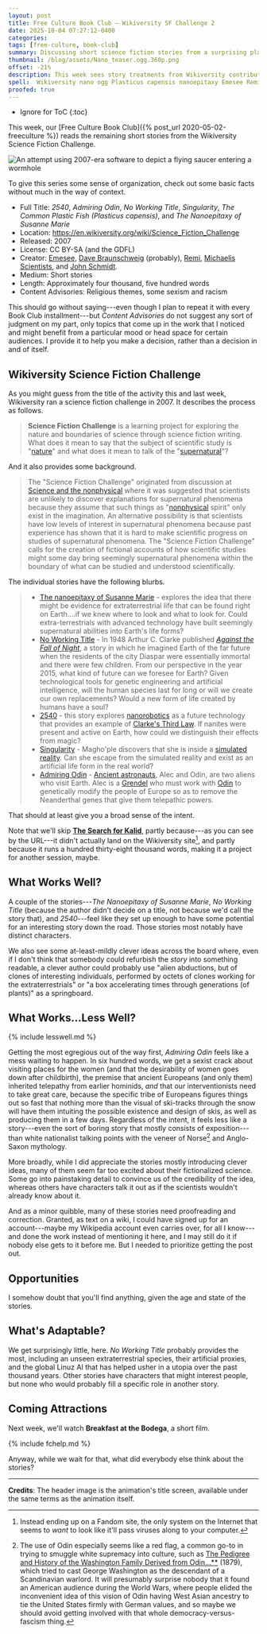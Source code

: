 ```yaml
---
layout: post
title: Free Culture Book Club — Wikiversity SF Challenge 2
date: 2025-10-04 07:27:12-0400
categories:
tags: [free-culture, book-club]
summary: Discussing short science fiction stories from a surprising place
thumbnail: /blog/assets/Nano_teaser.ogg.360p.png
offset: -21%
description: This week sees story treatments from Wikiversity contributors.
spell:  Wikiversity nano ogg Plasticus capensis nanoepitaxy Emesee Remi Diaspar nanorobotics Magho ple Kalid Linuz
proofed: true
---
```


* Ignore for ToC
{:toc}

This week, our [Free Culture Book Club]({% post_url 2020-05-02-freeculture %}) reads the remaining short stories from the Wikiversity Science Fiction Challenge.

![An attempt using 2007-era software to depict a flying saucer entering a wormhole](/blog/assets/Nano_teaser.ogg.360p.png "Yikes...")

To give this series some sense of organization, check out some basic facts without much in the way of context.

 * Full Title:  *2540*, *Admiring Odin*, *No Working Title*, *Singularity*, *The Common Plastic Fish (Plasticus capensis)*, and *The Nanoepitaxy of Susanne Marie*
 * Location:  <https://en.wikiversity.org/wiki/Science_Fiction_Challenge>
 * Released:  2007
 * License:  CC BY-SA (and the GDFL)
 * Creator:  [Emesee](https://en.wikiversity.org/wiki/User:Emesee), [Dave Braunschweig](https://en.wikiversity.org/wiki/User:Dave_Braunschweig) (probably), [Remi](https://en.wikiversity.org/wiki/User:Remi), [Michaelis Scientists](https://en.wikiversity.org/w/index.php?title=User:MichaelisScientists&action=edit&redlink=1), and [John Schmidt](https://en.wikiversity.org/wiki/User:JWSchmidt).
 * Medium:  Short stories
 * Length:  Approximately four thousand, five hundred words
 * Content Advisories:  Religious themes, some sexism and racism

This should go without saying---even though I plan to repeat it with every Book Club installment---but *Content Advisories* do not suggest any sort of judgment on my part, only topics that come up in the work that I noticed and might benefit from a particular mood or head space for certain audiences.  I provide it to help you make a decision, rather than a decision in and of itself.

## Wikiversity Science Fiction Challenge

As you might guess from the title of the activity this and last week, Wikiversity ran a science fiction challenge in 2007.  It describes the process as follows.

> **Science Fiction Challenge** is a learning project for exploring the nature and boundaries of science through science fiction writing. What does it mean to say that the subject of scientific study is "[nature](https://en.wikipedia.org/wiki/Nature)" and what does it mean to talk of the "[supernatural](https://en.wikipedia.org/wiki/Supernatural)"?

And it also provides some background.

> The "Science Fiction Challenge" originated from discussion at [Science and the nonphysical](https://en.wikiversity.org/wiki/Science_and_the_nonphysical "Science and the nonphysical") where it was suggested that scientists are unlikely to discover explanations for supernatural phenomena because they assume that such things as "[nonphysical](https://en.wikiversity.org/w/index.php?title=Nonphysical&action=edit&redlink=1) spirit" only exist in the imagination. An alternative possibility is that scientists have low levels of interest in supernatural phenomena because past experience has shown that it is hard to make scientific progress on studies of supernatural phenomena. The "Science Fiction Challenge" calls for the creation of fictional accounts of how scientific studies might some day bring seemingly supernatural phenomena within the boundary of what can be studied and understood scientifically.

The individual stories have the following blurbs.

> - [The nanoepitaxy of Susanne Marie](https://en.wikiversity.org/wiki/Science_Fiction_Challenge/The_nanoepitaxy_of_Susanne_Marie "Science Fiction Challenge/The nanoepitaxy of Susanne Marie") - explores the idea that there might be evidence for extraterrestrial life that can be found right on Earth....if we knew where to look and what to look for. Could extra-terrestrials with advanced technology have built seemingly supernatural abilities into Earth's life forms?
> - [No Working Title](https://en.wikiversity.org/wiki/Science_Fiction_Challenge/No_Working_Title "Science Fiction Challenge/No Working Title") - In 1948 Arthur C. Clarke published _[Against the Fall of Night](https://en.wikipedia.org/wiki/Against_the_Fall_of_Night "w:Against the Fall of Night")_, a story in which he imagined Earth of the far future when the residents of the city Diaspar were essentially immortal and there were few children. From our perspective in the year 2015, what kind of future can we foresee for Earth? Given technological tools for genetic engineering and artificial intelligence, will the human species last for long or will we create our own replacements? Would a new form of life created by humans have a soul?
> - [2540](https://en.wikiversity.org/wiki/Science_Fiction_Challenge/2540 "Science Fiction Challenge/2540") - this story explores [nanorobotics](https://en.wikipedia.org/wiki/Nanorobotics "w:Nanorobotics") as a future technology that provides an example of [Clarke's Third Law](https://en.wikipedia.org/wiki/Clarke%27s_three_laws "w:Clarke's three laws"). If nanites were present and active on Earth, how could we distinguish their effects from magic?
> - [Singularity](https://en.wikiversity.org/wiki/Science_Fiction_Challenge/Singularity "Science Fiction Challenge/Singularity") - Magho'ple discovers that she is inside a [simulated reality](https://en.wikipedia.org/wiki/Simulated_reality "w:Simulated reality"). Can she escape from the simulated reality and exist as an artificial life form in the real world?
> - [Admiring Odin](https://en.wikiversity.org/wiki/Science_Fiction_Challenge/Admiring_Odin "Science Fiction Challenge/Admiring Odin") - [Ancient astronauts](https://en.wikipedia.org/wiki/Ancient_astronaut_hypothesis "w:Ancient astronaut hypothesis"), Alec and Odin, are two aliens who visit Earth. Alec is a [Grendel](https://en.wikipedia.org/wiki/Fenrir "w:Fenrir") who must work with [Odin](https://en.wikipedia.org/wiki/Odin "w:Odin") to genetically modify the people of Europe so as to remove the Neanderthal genes that give them telepathic powers.

That should at least give you a broad sense of the intent.

Note that we'll skip [**The Search for Kalid**](https://fiction.fandom.com/wiki/The_search_for_Kalid), partly because---as you can see by the URL---it didn't actually land on the Wikiversity site[^iQZ3xA], and partly because it runs a hundred thirty-eight thousand words, making it a project for another session, maybe.

[^iQZ3xA]:  Instead ending up on a Fandom site, the only system on the Internet that seems to *want* to look like it'll pass viruses along to your computer.

## What Works Well?

A couple of the stories---*The Nanoepitaxy of Susanne Marie*, *No Working Title* (because the author didn't decide on a title, not because we'd call the story that), and *2540*---feel like they set up enough to have some potential for an interesting story down the road.  Those stories most notably have distinct characters.

We also see some at-least-mildly clever ideas across the board where, even if I don't think that somebody could refurbish the *story* into something readable, a clever author could probably use "alien abductions, but of clones of interesting individuals, performed by octets of clones working for the extraterrestrials" or "a box accelerating times through generations (of plants)" as a springboard.

## What Works...Less Well?

{% include lesswell.md %}

Getting the most egregious out of the way first, *Admiring Odin* feels like a mess waiting to happen.  In six hundred words, we get a sexist crack about visiting places for the women (and that the desirability of women goes down after childbirth), the premise that ancient Europeans (and only them) inherited telepathy from earlier hominids, *and* that our interventionists need to take great care, because the specific tribe of Europeans figures things out so fast that nothing more than the visual of ski-tracks through the snow will have them intuiting the possible existence and design of skis, as well as producing them in a few days.  Regardless of the intent, it feels less like a story---even the sort of boring story that mostly consists of exposition---than white nationalist talking points with the veneer of Norse[^i56VtX] and Anglo-Saxon mythology.

[^i56VtX]:  The use of Odin especially seems like a red flag, a common go-to in trying to smuggle white supremacy into culture, such as [The Pedigree and History of the Washington Family Derived from Odin...**](https://publicdomainreview.org/essay/george-washington-a-descendant-of-odin/) (1879), which tried to cast George Washington as the descendant of a Scandinavian warlord.  It will presumably surprise nobody that it found an American audience during the World Wars, where people elided the inconvenient idea of this vision of Odin having West Asian ancestry to tie the United States firmly with German values, and so maybe we should avoid getting involved with that whole democracy-versus-fascism thing.

More broadly, while I did appreciate the stories mostly introducing clever ideas, many of them seem far too excited about their fictionalized science.  Some go into painstaking detail to convince us of the credibility of the idea, whereas others have characters talk it out as if the scientists wouldn't already know about it.

And as a minor quibble, many of these stories need proofreading and correction.  Granted, as text on a wiki, I could have signed up for an account---maybe my Wikipedia account even carries over, for all I know---and done the work instead of mentioning it here, and I may still do it if nobody else gets to it before me.  But I needed to prioritize getting the post out.

## Opportunities

I somehow doubt that you'll find anything, given the age and state of the stories.

## What's Adaptable?

We get surprisingly little, here.  *No Working Title* probably provides the most, including an unseen extraterrestrial species, their artificial proxies, and the global Linuz AI that has helped usher in a utopia over the past thousand years.  Other stories have characters that might interest people, but none who would probably fill a specific role in another story.

## Coming Attractions

Next week, we'll watch **Breakfast at the Bodega**, a short film.

{% include fchelp.md %}

Anyway, while we wait for that, what did everybody else think about the stories?

* * *

**Credits**:  The header image is the animation's title screen, available under the same terms as the animation itself.
